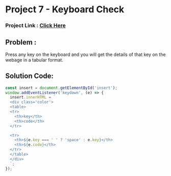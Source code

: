 # Project 7 - Keyboard Check
### Project Link : [Click Here](https://stackblitz.com/edit/stackblitz-starters-drvbqn?file=Project%201%20-%20ColorChanger%2Fscript.js)

## Problem : 
Press any key on the keyboard and you will get the details of that key on the webage in a tabular format.

## Solution Code:
```javascript
const insert = document.getElementById('insert');
window.addEventListener('keydown', (e) => {
  insert.innerHTML = `
  <div class='color'>
  <table>
  <tr>
    <th>key</th>
    <th>code</th>
  </tr>

  <tr>
    <th>${e.key === ' ' ? 'space' : e.key}</th>
    <th>${e.code}</th>
  </tr>
  </table>
  </div>
  `;
});

```